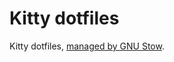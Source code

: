 # Kitty dotfiles
Kitty dotfiles, [managed by GNU Stow](https://brandon.invergo.net/news/2012-05-26-using-gnu-stow-to-manage-your-dotfiles.html).
